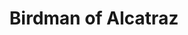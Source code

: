 ---
title: "Birdman of Alcatraz"
year: 1962
rating: 4
stars: "★★★★"
rewatched: false
permalink: "birdman-of-alcatraz"
watched_on: 2022-07-26
---